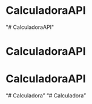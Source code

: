 # CalculadoraAPI
"# CalculadoraAPI"  
# CalculadoraAPI
# CalculadoraAPI
“# Calculadora”
“# Calculadora”
